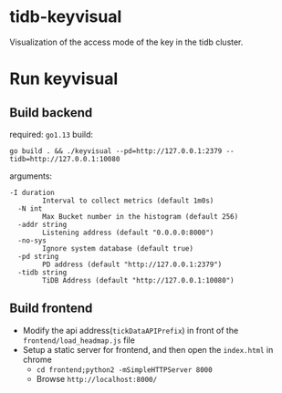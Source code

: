 # tidb-keyvisual
Visualization of the access mode of the key in the tidb cluster.

# Run keyvisual
## Build backend 
required: `go1.13`
build:
```
go build . && ./keyvisual --pd=http://127.0.0.1:2379 --tidb=http://127.0.0.1:10080
```
arguments:
```
-I duration
    	Interval to collect metrics (default 1m0s)
  -N int
    	Max Bucket number in the histogram (default 256)
  -addr string
    	Listening address (default "0.0.0.0:8000")
  -no-sys
    	Ignore system database (default true)
  -pd string
    	PD address (default "http://127.0.0.1:2379")
  -tidb string
    	TiDB Address (default "http://127.0.0.1:10080")

```
## Build frontend
- Modify the api address(`tickDataAPIPrefix`) in front of the `frontend/load_headmap.js` file
- Setup a static server for frontend, and then open the `index.html` in chrome
  - `cd frontend;python2 -mSimpleHTTPServer 8000`
  - Browse `http://localhost:8000/`

